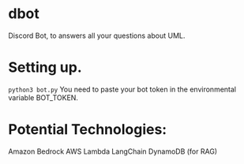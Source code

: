 # dbot
Discord Bot, to answers all your questions about UML.

# Setting up.
`python3 bot.py`
You need to paste your bot token in the environmental variable BOT_TOKEN.


# Potential Technologies:

Amazon Bedrock
AWS Lambda
LangChain
DynamoDB (for RAG)

